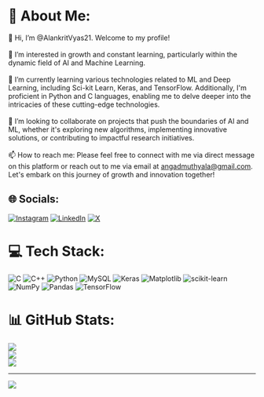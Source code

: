 # 💫 About Me:
👋 Hi, I’m @AlankritVyas21. Welcome to my profile!<br><br>👀 I’m interested in growth and constant learning, particularly within the dynamic field of AI and Machine Learning.<br><br>🌱 I’m currently learning various technologies related to ML and Deep Learning, including Sci-kit Learn, Keras, and TensorFlow. Additionally, I'm proficient in Python and C languages, enabling me to delve deeper into the intricacies of these cutting-edge technologies.<br><br>💞️ I’m looking to collaborate on projects that push the boundaries of AI and ML, whether it's exploring new algorithms, implementing innovative solutions, or contributing to impactful research initiatives.<br><br>📫 How to reach me: Please feel free to connect with me via direct message on this platform or reach out to me via email at angadmuthyala@gmail.com. Let's embark on this journey of growth and innovation together!


## 🌐 Socials:
[![Instagram](https://img.shields.io/badge/Instagram-%23E4405F.svg?logo=Instagram&logoColor=white)](https://www.instagram.com/angad_m08/) [![LinkedIn](https://img.shields.io/badge/LinkedIn-%230077B5.svg?logo=linkedin&logoColor=white)](https://www.linkedin.com/in/angad-muthyala-07093326a/) [![X](https://img.shields.io/badge/X-black.svg?logo=X&logoColor=white)](https://twitter.com/AngadVenugopal) 

# 💻 Tech Stack:
![C](https://img.shields.io/badge/c-%2300599C.svg?style=flat&logo=c&logoColor=white) ![C++](https://img.shields.io/badge/c++-%2300599C.svg?style=flat&logo=c%2B%2B&logoColor=white)  ![Python](https://img.shields.io/badge/python-3670A0?style=flat&logo=python&logoColor=ffdd54) ![MySQL](https://img.shields.io/badge/mysql-%2300000f.svg?style=flat&logo=mysql&logoColor=white) ![Keras](https://img.shields.io/badge/Keras-%23D00000.svg?style=flat&logo=Keras&logoColor=white) ![Matplotlib](https://img.shields.io/badge/Matplotlib-%23ffffff.svg?style=flat&logo=Matplotlib&logoColor=black) ![scikit-learn](https://img.shields.io/badge/scikit--learn-%23F7931E.svg?style=flat&logo=scikit-learn&logoColor=white) ![NumPy](https://img.shields.io/badge/numpy-%23013243.svg?style=flat&logo=numpy&logoColor=white) ![Pandas](https://img.shields.io/badge/pandas-%23150458.svg?style=flat&logo=pandas&logoColor=white) ![TensorFlow](https://img.shields.io/badge/TensorFlow-%23FF6F00.svg?style=flat&logo=TensorFlow&logoColor=white)
# 📊 GitHub Stats:
![](https://github-readme-stats.vercel.app/api?username=AngadVM&theme=dark&hide_border=false&include_all_commits=false&count_private=false)<br/>
![](https://github-readme-streak-stats.herokuapp.com/?user=AngadVM&theme=dark&hide_border=false)<br/>
![](https://github-readme-stats.vercel.app/api/top-langs/?username=AngadVM&theme=dark&hide_border=false&include_all_commits=false&count_private=false&layout=compact)

---
[![](https://visitcount.itsvg.in/api?id=AngadVM&label=Profile%20Views&color=2&icon=0&pretty=false)](https://visitcount.itsvg.in)

<!-- Proudly created with GPRM ( https://gprm.itsvg.in ) -->

